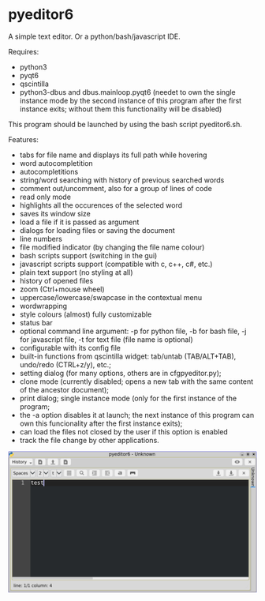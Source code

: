# pyeditor6
A simple text editor. Or a python/bash/javascript IDE.

Requires:
- python3
- pyqt6
- qscintilla
- python3-dbus and dbus.mainloop.pyqt6 (needet to own the single instance mode by the second instance of this program after the first instance exits; without them this functionality will be disabled)

This program should be launched by using the bash script pyeditor6.sh.

Features:

- tabs for file name and displays its full path while hovering
- word autocompletition
- autocompletitions
- string/word searching with history of previous searched words
- comment out/uncomment, also for a group of lines of code
- read only mode
- highlights all the occurences of the selected word
- saves its window size
- load a file if it is passed as argument
- dialogs for loading files or saving the document
- line numbers
- file modified indicator (by changing the file name colour)
- bash scripts support (switching in the gui)
- javascript scripts support (compatible with c, c++, c#, etc.)
- plain text support (no styling at all)
- history of opened files
- zoom (Ctrl+mouse wheel)
- uppercase/lowercase/swapcase in the contextual menu
- wordwrapping
- style colours (almost) fully customizable
- status bar
- optional command line argument: -p for python file, -b for bash file, -j for javascript file, -t for text file (file name is optional)
- configurable with its config file
- built-in functions from qscintilla widget: tab/untab (TAB/ALT+TAB), undo/redo (CTRL+z/y), etc.;
- setting dialog (for many options, others are in cfgpyeditor.py);
- clone mode (currently disabled; opens a new tab with the same content of the ancestor document);
- print dialog; single instance mode (only for the first instance of the program;
- the -a option disables it at launch; the next instance of this program can own this funcionality after the first instance exits);
- can load the files not closed by the user if this option is enabled
- track the file change by other applications.

![My image](https://github.com/frank038/pyeditor6/blob/main/screenshot2.jpg)

